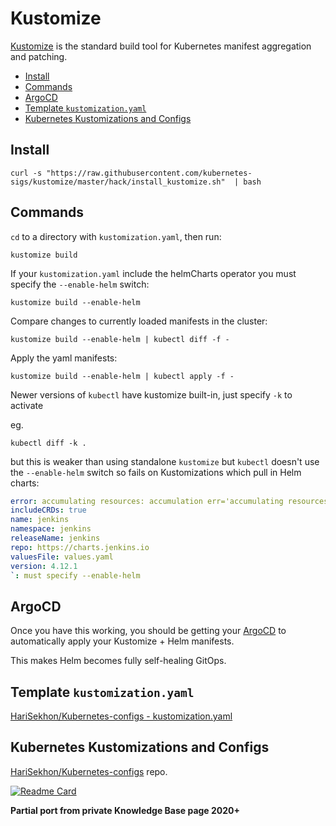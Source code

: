 # Kustomize

[Kustomize](https://kustomize.io/) is the standard build tool for Kubernetes manifest aggregation and patching.

<!-- INDEX_START -->

- [Install](#install)
- [Commands](#commands)
- [ArgoCD](#argocd)
- [Template `kustomization.yaml`](#template-kustomizationyaml)
- [Kubernetes Kustomizations and Configs](#kubernetes-kustomizations-and-configs)

<!-- INDEX_END -->

## Install

```shell
curl -s "https://raw.githubusercontent.com/kubernetes-sigs/kustomize/master/hack/install_kustomize.sh"  | bash
```

## Commands

`cd` to a directory with `kustomization.yaml`, then run:

```shell
kustomize build
```

If your `kustomization.yaml` include the helmCharts operator you must specify the `--enable-helm` switch:

```shell
kustomize build --enable-helm
```

Compare changes to currently loaded manifests in the cluster:

```shell
kustomize build --enable-helm | kubectl diff -f -
```

Apply the yaml manifests:

```shell
kustomize build --enable-helm | kubectl apply -f -
```

Newer versions of `kubectl` have kustomize built-in, just specify `-k` to activate

eg.

```shell
kubectl diff -k .
```

but this is weaker than using standalone `kustomize` but `kubectl` doesn't use the `--enable-helm` switch so fails on
Kustomizations which pull in Helm charts:

```yaml
error: accumulating resources: accumulation err='accumulating resources from '../base': '/Users/hari/github/k8s/jenkins/base' must resolve to a file': recursed accumulation of path '/Users/hari/github/k8s/jenkins/base': trouble configuring builtin HelmChartInflationGenerator with config: `
includeCRDs: true
name: jenkins
namespace: jenkins
releaseName: jenkins
repo: https://charts.jenkins.io
valuesFile: values.yaml
version: 4.12.1
`: must specify --enable-helm
```

## ArgoCD

Once you have this working, you should be getting your [ArgoCD](argocd.md) to automatically apply your Kustomize +
Helm manifests.

This makes Helm becomes fully self-healing GitOps.

## Template `kustomization.yaml`

[HariSekhon/Kubernetes-configs - kustomization.yaml](https://github.com/HariSekhon/Kubernetes-configs/blob/master/kustomization.yaml)

## Kubernetes Kustomizations and Configs

[HariSekhon/Kubernetes-configs](https://github.com/HariSekhon/Kubernetes-configs) repo.

[![Readme Card](https://github-readme-stats.vercel.app/api/pin/?username=HariSekhon&repo=Kubernetes-configs&theme=ambient_gradient&description_lines_count=3)](https://github.com/HariSekhon/Kubernetes-configs)

**Partial port from private Knowledge Base page 2020+**
